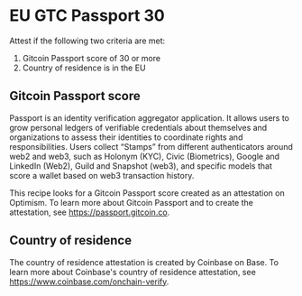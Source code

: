 # EU GTC Passport 30

Attest if the following two criteria are met: 

1. Gitcoin Passport score of 30 or more
2. Country of residence is in the EU

## Gitcoin Passport score

Passport is an identity verification aggregator application. It allows users to grow personal ledgers of verifiable credentials about themselves and organizations to assess their identities to coordinate rights and responsibilities. Users collect “Stamps” from different authenticators around web2 and web3, such as Holonym (KYC), Civic (Biometrics), Google and LinkedIn (Web2), Guild and Snapshot (web3), and specific models that score a wallet based on web3 transaction history.

This recipe looks for a Gitcoin Passport score created as an attestation on Optimism. To learn more about Gitcoin Passport and to create the attestation, see https://passport.gitcoin.co.

## Country of residence

The country of residence attestation is created by Coinbase on Base. To learn more about Coinbase's country of residence attestation, see https://www.coinbase.com/onchain-verify.

